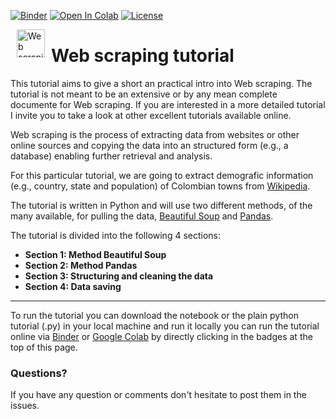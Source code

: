 [![Binder](https://mybinder.org/badge_logo.svg)](https://mybinder.org/v2/gh/virtualmarioe/Web_scraping_tutorial/main?labpath=web_scraping_tutorial.ipynb)
[![Open In Colab](https://colab.research.google.com/assets/colab-badge.svg)](https://colab.research.google.com/github/virtualmarioe/Web_scraping_tutorial/blob/main/web_scraping_tutorial.ipynb)
[![License](https://img.shields.io/badge/license-BSD%203--Clause-green)](https://github.com/virtualmarioe/Web_scraping_tutorial/blob/main/LICENSE)


<p><img alt="Web scraping tutorial" height="45px" src="https://aiconica.net/previews/spider-web-icon-1027.png" align="left" hspace="10px" vspace="0px"></p>

<h1>Web scraping tutorial</h1>

This tutorial aims to give a short an practical intro into Web scraping. The tutorial is not meant to be an extensive or by any mean complete documente for Web scraping. If you are interested in a more detailed tutorial I invite you to take a look at other excellent tutorials available online.

Web scraping is the process of extracting data from websites or other online sources and copying the data into an structured form (e.g., a database) enabling further retrieval and analysis.

For this particular tutorial, we are going to extract demografic information (e.g., country, state and population) of Colombian towns from <a href = "https://es.wikipedia.org/wiki/Municipios_de_Colombia"> Wikipedia</a>.

The tutorial is written in Python and will use two different methods, of the many available, for pulling the data, <a href = "https://www.crummy.com/software/BeautifulSoup/bs4/doc/">Beautiful Soup</a> and <a href = "https://pandas.pydata.org/docs/">Pandas</a>.

The tutorial is divided into the following 4 sections:

 - **Section 1: Method Beautiful Soup**
 - **Section 2: Method Pandas**
 - **Section 3: Structuring and cleaning the data**
 - **Section 4: Data saving**
 ____
 
 To run the tutorial you can download the notebook or the plain python tutorial (.py) in your local machine and run it locally you can run the tutorial online via <a href = "https://mybinder.org/">Binder</a> or <a href = "https://colab.research.google.com/">Google Colab</a> by directly clicking in the badges at the top of this page.
 
### Questions?
If you have any question or comments don't hesitate to post them in the issues.
